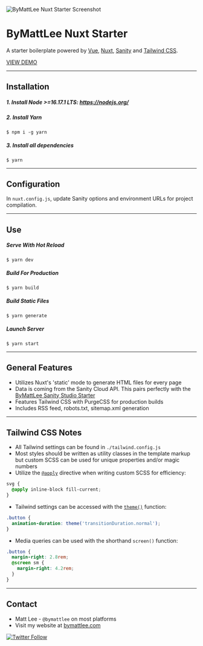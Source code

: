 ![ByMattLee Nuxt Starter Screenshot](http://hosted.bymattlee.com/github/bymattlee-nuxt-starter-screenshot.png)

# ByMattLee Nuxt Starter

A starter boilerplate powered by [Vue](https://vuejs.org/), [Nuxt](https://nuxtjs.org/), [Sanity](https://www.sanity.io/) and [Tailwind CSS](https://tailwindcss.com/).

[VIEW DEMO](https://bymattlee-nuxt-starter.netlify.app/)

---

## Installation

##### 1. Install Node >=16.17.1 LTS: <https://nodejs.org/>

##### 2. Install Yarn

```
$ npm i -g yarn
```

##### 3. Install all dependencies

```
$ yarn
```

---

## Configuration

In `nuxt.config.js`, update Sanity options and environment URLs for project compilation.

---

## Use

##### Serve With Hot Reload

```
$ yarn dev
```

##### Build For Production

```
$ yarn build
```

##### Build Static Files

```
$ yarn generate
```

##### Launch Server

```
$ yarn start
```

---

## General Features

- Utilizes Nuxt's 'static' mode to generate HTML files for every page
- Data is coming from the Sanity Cloud API. This pairs perfectly with the [ByMattLee Sanity Studio Starter](https://github.com/bymattlee/bymattlee-sanity-studio-starter)
- Features Tailwind CSS with PurgeCSS for production builds
- Includes RSS feed, robots.txt, sitemap.xml generation

---

## Tailwind CSS Notes

- All Tailwind settings can be found in `./tailwind.config.js`
- Most styles should be written as utility classes in the template markup but custom SCSS can be used for unique properties and/or magic numbers
- Utilize the [`@apply`](https://tailwindcss.com/docs/functions-and-directives#apply) directive when writing custom SCSS for efficiency:

```scss
svg {
  @apply inline-block fill-current;
}
```

- Tailwind settings can be accessed with the [`theme()`](https://tailwindcss.com/docs/functions-and-directives#theme) function:

```scss
.button {
  animation-duration: theme('transitionDuration.normal');
}
```

- Media queries can be used with the shorthand `screen()` function:

```scss
.button {
  margin-right: 2.8rem;
  @screen sm {
    margin-right: 4.2rem;
  }
}
```

---

## Contact

- Matt Lee - `@bymattlee` on most platforms
- Visit my website at [bymattlee.com](https://bymattlee.com)

[![Twitter Follow](https://img.shields.io/twitter/follow/bymattlee?style=social)](https://twitter.com/bymattlee)
